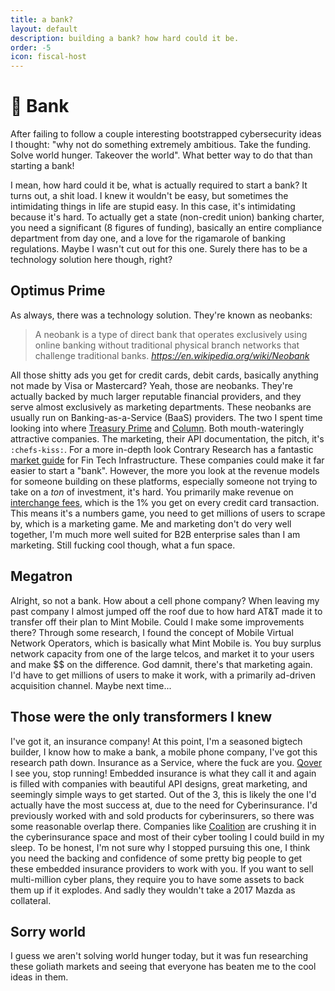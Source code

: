 ```yaml
---
title: a bank?
layout: default
description: building a bank? how hard could it be.
order: -5
icon: fiscal-host
---
```


# 🤑 Bank

After failing to follow a couple interesting bootstrapped cybersecurity ideas I thought: "why not do something extremely ambitious. Take the funding. Solve world hunger. Takeover the world". What better way to do that than starting a bank!

I mean, how hard could it be, what is actually required to start a bank? It turns out, a shit load. I knew it wouldn't be easy, but sometimes the intimidating things in life are stupid easy. In this case, it's intimidating because it's hard. To actually get a state (non-credit union) banking charter, you need a significant (8 figures of funding), basically an entire compliance department from day one, and a love for the rigamarole of banking regulations. Maybe I wasn't cut out for this one. Surely there has to be a technology solution here though, right?

## Optimus Prime

As always, there was a technology solution. They're known as neobanks:

> A neobank is a type of direct bank that operates exclusively using online banking without traditional physical branch networks that challenge traditional banks.
> _https://en.wikipedia.org/wiki/Neobank_

All those shitty ads you get for credit cards, debit cards, basically anything not made by Visa or Mastercard? Yeah, those are neobanks. They're actually backed by much larger reputable financial providers, and they serve almost exclusively as marketing departments. These neobanks are usually run on Banking-as-a-Service (BaaS) providers.
The two I spent time looking into where [Treasury Prime](https://www.treasuryprime.com/) and [Column](https://column.com/). Both mouth-wateringly attractive companies. The marketing, their API documentation, the pitch, it's `:chefs-kiss:`. For a more in-depth look Contrary Research has a fantastic [market guide](https://research.contrary.com/reports/living-landscape-fintech-infrastructure) for Fin Tech Infrastructure. These companies could make it far easier to start a "bank". However, the more you look at the revenue models for someone building on these platforms, especially someone not trying to take on a _ton_ of investment, it's hard. You primarily make revenue on [interchange fees](https://www.treasuryprime.com/blog/fintech-interchange), which is the 1% you get on every credit card transaction. This means it's a numbers game, you need to get millions of users to scrape by, which is a marketing game. Me and marketing don't do very well together, I'm much more well suited for B2B enterprise sales than I am marketing. Still fucking cool though, what a fun space.

## Megatron

Alright, so not a bank. How about a cell phone company? When leaving my past company I almost jumped off the roof due to how hard AT&T made it to transfer off their plan to Mint Mobile. Could I make some improvements there? Through some research, I found the concept of Mobile Virtual Network Operators, which is basically what Mint Mobile is. You buy surplus network capacity from one of the large telcos, and market it to your users and make $$ on the difference. God damnit, there's that marketing again. I'd have to get millions of users to make it work, with a primarily ad-driven acquisition channel. Maybe next time...

## Those were the only transformers I knew

I've got it, an insurance company! At this point, I'm a seasoned bigtech builder, I know how to make a bank, a mobile phone company, I've got this research path down. Insurance as a Service, where the fuck are you. [Qover](https://www.qover.com/) I see you, stop running! Embedded insurance is what they call it and again is filled with companies with beautiful API designs, great marketing, and seemingly simple ways to get started. Out of the 3, this is likely the one I'd actually have the most success at, due to the need for Cyberinsurance. I'd previously worked with and sold products for cyberinsurers, so there was some reasonable overlap there. Companies like [Coalition](https://www.coalitioninc.com/) are crushing it in the cyberinsurance space and most of their cyber tooling I could build in my sleep. To be honest, I'm not sure why I stopped pursuing this one, I think you need the backing and confidence of some pretty big people to get these embedded insurance providers to work with you. If you want to sell multi-million cyber plans, they require you to have some assets to back them up if it explodes. And sadly they wouldn't take a 2017 Mazda as collateral.

## Sorry world

I guess we aren't solving world hunger today, but it was fun researching these goliath markets and seeing that everyone has beaten me to the cool ideas in them.
